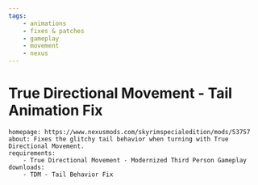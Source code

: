 ```yaml
---
tags:
    - animations
    - fixes & patches
    - gameplay
    - movement
    - nexus
---
```


# True Directional Movement - Tail Animation Fix

```project_info
homepage: https://www.nexusmods.com/skyrimspecialedition/mods/53757
about: Fixes the glitchy tail behavior when turning with True Directional Movement.
requirements:
    - True Directional Movement - Modernized Third Person Gameplay
downloads:
    - TDM - Tail Behavior Fix
```
